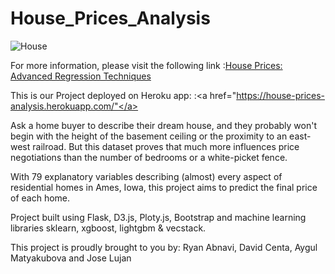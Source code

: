 # House_Prices_Analysis

![House](https://storage.googleapis.com/kaggle-competitions/kaggle/5407/media/housesbanner.png)

<p>For more information, please visit the following link :<a href="https://www.kaggle.com/c/house-prices-advanced-regression-techniques" target="_blank">House Prices: Advanced Regression Techniques</a></p>

This is our Project deployed on Heroku app: :<a href="https://house-prices-analysis.herokuapp.com/"</a>

Ask a home buyer to describe their dream house, and they probably won't begin with the height of the basement ceiling or the proximity to an east-west railroad. But this dataset proves that much more influences price negotiations than the number of bedrooms or a white-picket fence.

With 79 explanatory variables describing (almost) every aspect of residential homes in Ames, Iowa, this project aims to predict the final price of each home.

Project built using Flask, D3.js, Ploty.js, Bootstrap and machine learning libraries sklearn, xgboost, lightgbm & vecstack.

This project is proudly brought to you by: Ryan Abnavi, David Centa, Aygul Matyakubova and Jose Lujan
